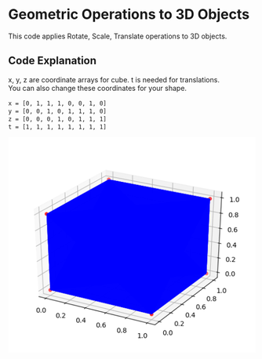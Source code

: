 # Geometric Operations to 3D Objects
 This code applies Rotate, Scale, Translate operations to 3D objects.
## Code Explanation
x, y, z are coordinate arrays for cube. t is needed for translations.<br>You can also change these coordinates for your shape.
```
x = [0, 1, 1, 1, 0, 0, 1, 0]
y = [0, 0, 1, 0, 1, 1, 1, 0]
z = [0, 0, 0, 1, 0, 1, 1, 1]
t = [1, 1, 1, 1, 1, 1, 1, 1]
```
![`draw(vertices)` method draws your image.](https://github.com/BarisDev/Geometric-Operations-to-3D-Objects/blob/main/cube.png?raw=true)
